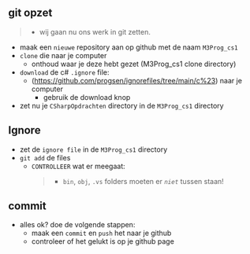 
## git opzet

> - wij gaan nu ons werk in git zetten.
- maak een `nieuwe` repository aan op github met de naam `M3Prog_cs1`
- `clone` die naar je computer
    - onthoud waar je deze hebt gezet (M3Prog_cs1 clone directory)
- `download` de c# `.ignore` file:
    - (https://github.com/progsen/ignorefiles/tree/main/c%23) naar je computer 
        - gebruik de download knop
- zet nu je `CSharpOpdrachten` directory in de `M3Prog_cs1` directory


## Ignore
- zet de `ignore file` in de `M3Prog_cs1` directory
- `git add` de files
    - `CONTROLLEER` wat er meegaat:
        > - `bin`, `obj`, `.vs` folders moeten er *`niet`* tussen staan!

## commit
- alles ok? doe de volgende stappen:
    - maak een `commit` en `push` het naar je github
    - controleer of het gelukt is op je github page
